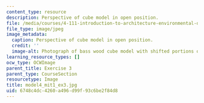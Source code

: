 ```yaml
---
content_type: resource
description: Perspective of cube model in open position.
file: /media/courses/4-111-introduction-to-architecture-environmental-design-spring-2014/6748c4dc4260a496d99f93c6be2f84d8_model4_mit1_ex3.jpg
file_type: image/jpeg
image_metadata:
  caption: Perspective of cube model in open position.
  credit: ''
  image-alt: Photograph of bass wood cube model with shifted portions of the cube.
learning_resource_types: []
ocw_type: OCWImage
parent_title: Exercise 3
parent_type: CourseSection
resourcetype: Image
title: model4_mit1_ex3.jpg
uid: 6748c4dc-4260-a496-d99f-93c6be2f84d8
---
```

